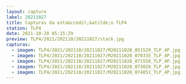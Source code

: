 ```yaml
---
layout: capture
label: 20211027
title: Capturas da esta&ccedil;&atilde;o TLP4
station: TLP4
date: 2021-10-28 05:15:29
preview: TLP4/2021/202110/20211027/stack.jpg
capturas:
  - imagem: TLP4/2021/202110/20211027/M20211028_051529_TLP_4P.jpg
  - imagem: TLP4/2021/202110/20211027/M20211028_070335_TLP_4P.jpg
  - imagem: TLP4/2021/202110/20211027/M20211028_071558_TLP_4P.jpg
  - imagem: TLP4/2021/202110/20211027/M20211028_073028_TLP_4P.jpg
  - imagem: TLP4/2021/202110/20211027/M20211028_074851_TLP_4P.jpg
---
```

